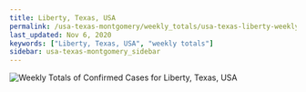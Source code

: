 ```yaml
---
title: Liberty, Texas, USA
permalink: /usa-texas-montgomery/weekly_totals/usa-texas-liberty-weekly_totals.html
last_updated: Nov 6, 2020
keywords: ["Liberty, Texas, USA", "weekly totals"]
sidebar: usa-texas-montgomery_sidebar
---
```


![Weekly Totals of Confirmed Cases for Liberty, Texas, USA](/covid_tracker/images/graphs/usa-texas-liberty-weekly_totals_graph.png)
